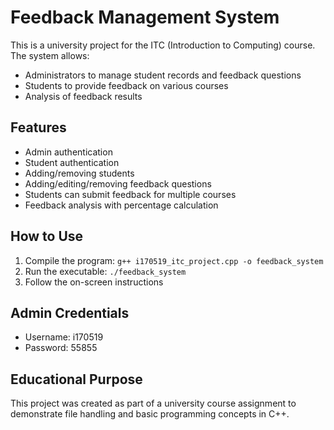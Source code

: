 # Feedback Management System

This is a university project for the ITC (Introduction to Computing) course. The system allows:

- Administrators to manage student records and feedback questions
- Students to provide feedback on various courses
- Analysis of feedback results

## Features

- Admin authentication
- Student authentication
- Adding/removing students
- Adding/editing/removing feedback questions
- Students can submit feedback for multiple courses
- Feedback analysis with percentage calculation

## How to Use

1. Compile the program: `g++ i170519_itc_project.cpp -o feedback_system`
2. Run the executable: `./feedback_system`
3. Follow the on-screen instructions

## Admin Credentials

- Username: i170519
- Password: 55855

## Educational Purpose

This project was created as part of a university course assignment to demonstrate file handling and basic programming concepts in C++. 

